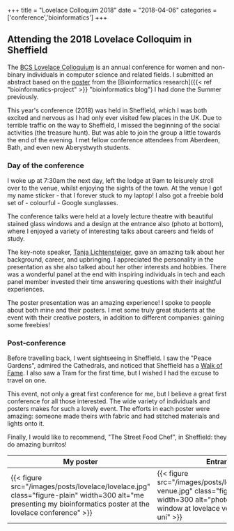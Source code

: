 +++
title = "Lovelace Colloquim 2018"
date = "2018-04-06"
categories = ['conference','bioinformatics']
+++

## Attending the 2018 Lovelace Colloquim in Sheffield

The [BCS Lovelace Colloquium](https://bcswomenlovelace.bcs.org/ "BCS Lovelace Colloquium") is an annual conference for women and non-binary individuals in computer science and related fields.
I submitted an abstract based on the [poster](https://github.com/sap218/misc/blob/master/bioinformatics_poster.pdf "my bioinformatics poster") from the [Bioinformatics research]({{< ref "bioinformatics-project" >}} "bioinformatics blog") I had done the Summer previously.

This year's conference (2018) was held in Sheffield, which I was both excited and nervous as I had only ever visited few places in the UK.
Due to terrible traffic on the way to Sheffield, I missed the beginning of the social activities (the treasure hunt). But was able to join the group a little towards the end of the evening.
I met fellow conference attendees from Aberdeen, Bath, and even new Aberystwyth students.

### Day of the conference

I woke up at 7:30am the next day, left the lodge at 9am to leisurely stroll over to the venue, whilst enjoying the sights of the town.
At the venue I got my name sticker - that I forever stuck to my laptop! I also got a freebie bold set of - colourful - Google sunglasses.

The conference talks were held at a lovely lecture theatre with beautiful stained glass windows and a design at the entrance also (photo at bottom), where I enjoyed a variety of interesting talks about careers and fields of study.

The key-note speaker, [Tanja Lichtensteiger](https://twitter.com/grappleshark "Lovelace key-note Tanja Lichtensteiger"), gave an amazing talk about her background, career, and upbringing. I appreciated the personality in the presentation as she also talked about her other interests and hobbies.
There was a wonderful panel at the end with inspiring individuals in tech and each panel member invested their time answering questions with their insightful experiences.

The poster presentation was an amazing experience! I spoke to people about both mine and their posters.
I met some truly great students at the event with their creative posters, in addition to different companies: gaining some freebies!

### Post-conference

Before travelling back, I went sightseeing in Sheffield. I saw the "Peace Gardens", admired the Cathedrals, and noticed that Sheffield has a [Walk of Fame](https://twitter.com/sap218/status/979465936976662536 "my picture of Sheffield's Walk of Fame"). I also saw a Tram for the first time, but I wished I had the excuse to travel on one.

This event, not only a great first conference for me, but I believe a great first conference for all those interested.
The wide variety of individuals and posters makes for such a lovely event. The efforts in each poster were amazing: someone made theirs with fabric and had stitched materials and lights onto it.

Finally, I would like to recommend, "The Street Food Chef", in Sheffield: they do amazing burritos!

| My poster | Entrance |
| -------- | ------- |
| {{< figure src="/images/posts/lovelace/lovelace.jpg" class="figure-plain" width=300 alt="me presenting my bioinformatics poster at the lovelace conference" >}} | {{< figure src="/images/posts/lovelace/lovelace-venue.jpg" class="figure-plain" width=300 alt="photo of stained glass window at lovelace venue in sheffield uni" >}} |
